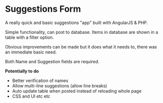 # Suggestions Form

A really quick and basic suggestions "app" built with AngularJS & PHP.

Simple functionality, can post to database. Items in database are shown in a table with a filter option.

Obvious improvements can be made but it does what it needs to, there was an immediate basic need.

Both Name and Suggestion fields are required.

__Potentially to do__

- Better verification of names
- Allow multi-line suggestions (allow line breaks)
- Auto update table when posted instead of reloading whole page
- CSS and UI
etc etc